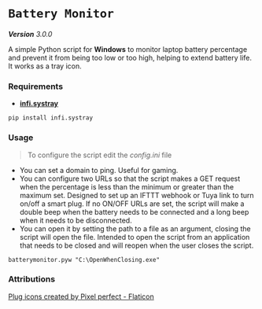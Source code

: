 # `Battery Monitor`

_**Version** 3.0.0_

A simple Python script for **Windows** to monitor laptop battery percentage and prevent it from being too low or too high, helping to extend battery life. It works as a tray icon.

### Requirements
- **[infi.systray](https://github.com/Infinidat/infi.systray)**
```console
pip install infi.systray
```

### Usage

> To configure the script edit the _config.ini_ file

- You can set a domain to ping. Useful for gaming.
- You can configure two URLs so that the script makes a GET request when the percentage is less than the minimum or greater than the maximum set.
Designed to set up an IFTTT webhook or Tuya link to turn on/off a smart plug.
If no ON/OFF URLs are set, the script will make a double beep when the battery needs to be connected and a long beep when it needs to be disconnected.
- You can open it by setting the path to a file as an argument, closing the script will open the file. Intended to open the script from an application that needs to be closed and will reopen when the user closes the script.
```
batterymonitor.pyw "C:\OpenWhenClosing.exe"
```

### Attributions

[Plug icons created by Pixel perfect - Flaticon](https://www.flaticon.com/free-icons/plug)